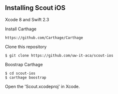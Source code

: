 ## Installing Scout iOS

Xcode 8 and Swift 2.3

Install Carthage
```
https://github.com/Carthage/Carthage
```


Clone this repository
```
$ git clone https://github.com/uw-it-aca/scout-ios
```

Boostrap Carthage
```
$ cd scout-ios
$ carthage boostrap
```

Open the 'Scout.xcodeproj' in Xcode.
